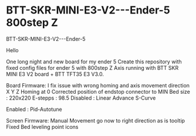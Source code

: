 # BTT-SKR-MINI-E3-V2---Ender-5 800step Z
BTT-SKR-MINI-E3-V2---Ender-5


Hello

One long night and new board for my ender 5 Create this repository with fixed config files for ender 5 with 800step Z Axis running with BTT SKR MINI E3 V2 board + BTT TFT35 E3 V3.0.


Board Firmware:
I fix issue with wrong homing and axis movement direction
X Y Z Homing at 0
Corrected position of endstop connector to MIN
Bed size : 220x220
E-stepps : 98.5
Disabled : Linear Advance
           S-Curve
           
Enabled  : Pid-Autotune

Screen Firmware:
Manual Movement go now to right direction as is tooltip
Fixed Bed leveling point icons
